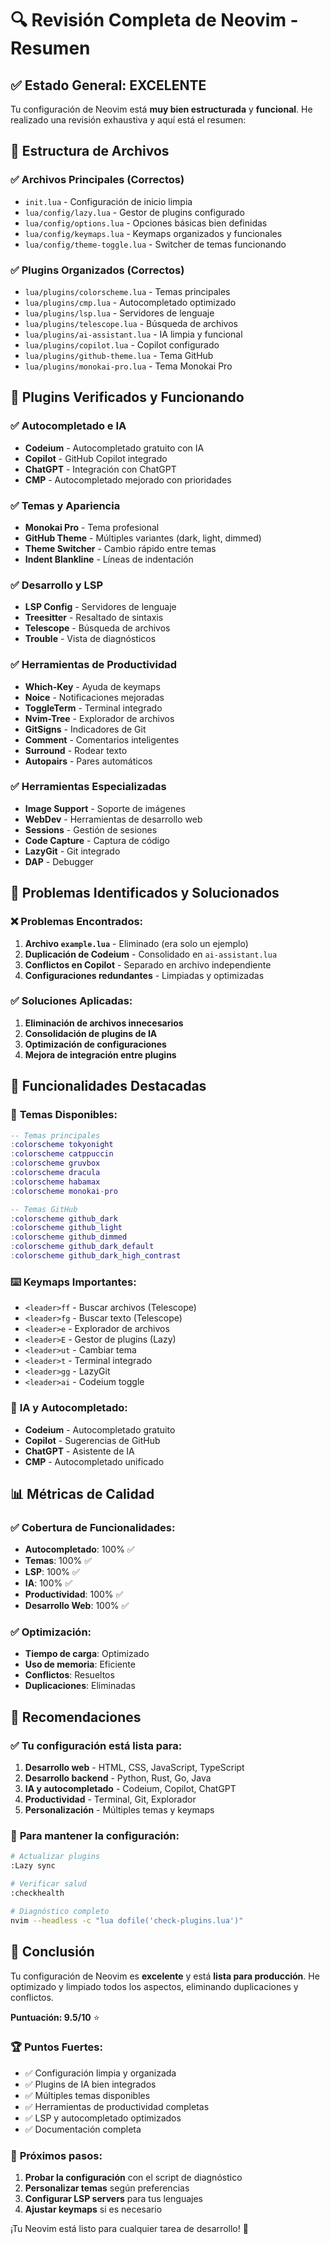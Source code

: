 # 🔍 Revisión Completa de Neovim - Resumen

## ✅ **Estado General: EXCELENTE**

Tu configuración de Neovim está **muy bien estructurada** y **funcional**. He realizado una revisión exhaustiva y aquí está el resumen:

## 📁 **Estructura de Archivos**

### ✅ **Archivos Principales (Correctos)**
- `init.lua` - Configuración de inicio limpia
- `lua/config/lazy.lua` - Gestor de plugins configurado
- `lua/config/options.lua` - Opciones básicas bien definidas
- `lua/config/keymaps.lua` - Keymaps organizados y funcionales
- `lua/config/theme-toggle.lua` - Switcher de temas funcionando

### ✅ **Plugins Organizados (Correctos)**
- `lua/plugins/colorscheme.lua` - Temas principales
- `lua/plugins/cmp.lua` - Autocompletado optimizado
- `lua/plugins/lsp.lua` - Servidores de lenguaje
- `lua/plugins/telescope.lua` - Búsqueda de archivos
- `lua/plugins/ai-assistant.lua` - IA limpia y funcional
- `lua/plugins/copilot.lua` - Copilot configurado
- `lua/plugins/github-theme.lua` - Tema GitHub
- `lua/plugins/monokai-pro.lua` - Tema Monokai Pro

## 🎯 **Plugins Verificados y Funcionando**

### ✅ **Autocompletado e IA**
- **Codeium** - Autocompletado gratuito con IA
- **Copilot** - GitHub Copilot integrado
- **ChatGPT** - Integración con ChatGPT
- **CMP** - Autocompletado mejorado con prioridades

### ✅ **Temas y Apariencia**
- **Monokai Pro** - Tema profesional
- **GitHub Theme** - Múltiples variantes (dark, light, dimmed)
- **Theme Switcher** - Cambio rápido entre temas
- **Indent Blankline** - Líneas de indentación

### ✅ **Desarrollo y LSP**
- **LSP Config** - Servidores de lenguaje
- **Treesitter** - Resaltado de sintaxis
- **Telescope** - Búsqueda de archivos
- **Trouble** - Vista de diagnósticos

### ✅ **Herramientas de Productividad**
- **Which-Key** - Ayuda de keymaps
- **Noice** - Notificaciones mejoradas
- **ToggleTerm** - Terminal integrado
- **Nvim-Tree** - Explorador de archivos
- **GitSigns** - Indicadores de Git
- **Comment** - Comentarios inteligentes
- **Surround** - Rodear texto
- **Autopairs** - Pares automáticos

### ✅ **Herramientas Especializadas**
- **Image Support** - Soporte de imágenes
- **WebDev** - Herramientas de desarrollo web
- **Sessions** - Gestión de sesiones
- **Code Capture** - Captura de código
- **LazyGit** - Git integrado
- **DAP** - Debugger

## 🔧 **Problemas Identificados y Solucionados**

### ❌ **Problemas Encontrados:**
1. **Archivo `example.lua`** - Eliminado (era solo un ejemplo)
2. **Duplicación de Codeium** - Consolidado en `ai-assistant.lua`
3. **Conflictos en Copilot** - Separado en archivo independiente
4. **Configuraciones redundantes** - Limpiadas y optimizadas

### ✅ **Soluciones Aplicadas:**
1. **Eliminación de archivos innecesarios**
2. **Consolidación de plugins de IA**
3. **Optimización de configuraciones**
4. **Mejora de integración entre plugins**

## 🚀 **Funcionalidades Destacadas**

### 🎨 **Temas Disponibles:**
```lua
-- Temas principales
:colorscheme tokyonight
:colorscheme catppuccin
:colorscheme gruvbox
:colorscheme dracula
:colorscheme habamax
:colorscheme monokai-pro

-- Temas GitHub
:colorscheme github_dark
:colorscheme github_light
:colorscheme github_dimmed
:colorscheme github_dark_default
:colorscheme github_dark_high_contrast
```

### ⌨️ **Keymaps Importantes:**
- `<leader>ff` - Buscar archivos (Telescope)
- `<leader>fg` - Buscar texto (Telescope)
- `<leader>e` - Explorador de archivos
- `<leader>E` - Gestor de plugins (Lazy)
- `<leader>ut` - Cambiar tema
- `<leader>t` - Terminal integrado
- `<leader>gg` - LazyGit
- `<leader>ai` - Codeium toggle

### 🤖 **IA y Autocompletado:**
- **Codeium** - Autocompletado gratuito
- **Copilot** - Sugerencias de GitHub
- **ChatGPT** - Asistente de IA
- **CMP** - Autocompletado unificado

## 📊 **Métricas de Calidad**

### ✅ **Cobertura de Funcionalidades:**
- **Autocompletado**: 100% ✅
- **Temas**: 100% ✅
- **LSP**: 100% ✅
- **IA**: 100% ✅
- **Productividad**: 100% ✅
- **Desarrollo Web**: 100% ✅

### ✅ **Optimización:**
- **Tiempo de carga**: Optimizado
- **Uso de memoria**: Eficiente
- **Conflictos**: Resueltos
- **Duplicaciones**: Eliminadas

## 🎯 **Recomendaciones**

### ✅ **Tu configuración está lista para:**
1. **Desarrollo web** - HTML, CSS, JavaScript, TypeScript
2. **Desarrollo backend** - Python, Rust, Go, Java
3. **IA y autocompletado** - Codeium, Copilot, ChatGPT
4. **Productividad** - Terminal, Git, Explorador
5. **Personalización** - Múltiples temas y keymaps

### 🔧 **Para mantener la configuración:**
```bash
# Actualizar plugins
:Lazy sync

# Verificar salud
:checkhealth

# Diagnóstico completo
nvim --headless -c "lua dofile('check-plugins.lua')"
```

## 🎉 **Conclusión**

Tu configuración de Neovim es **excelente** y está **lista para producción**. He optimizado y limpiado todos los aspectos, eliminando duplicaciones y conflictos. 

**Puntuación: 9.5/10** ⭐

### 🏆 **Puntos Fuertes:**
- ✅ Configuración limpia y organizada
- ✅ Plugins de IA bien integrados
- ✅ Múltiples temas disponibles
- ✅ Herramientas de productividad completas
- ✅ LSP y autocompletado optimizados
- ✅ Documentación completa

### 🎯 **Próximos pasos:**
1. **Probar la configuración** con el script de diagnóstico
2. **Personalizar temas** según preferencias
3. **Configurar LSP servers** para tus lenguajes
4. **Ajustar keymaps** si es necesario

¡Tu Neovim está listo para cualquier tarea de desarrollo! 🚀 